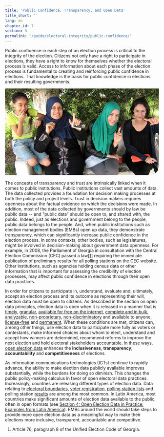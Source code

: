 ```yaml
---
title: 'Public Confidence, Transparency, and Open Data'
title_short: ''
lang: en
chapter_id: 7
section: 3
permalink: '/guide/electoral-integrity/public-confidence/'
---
```


Public confidence in each step of an election process is critical to the integrity of the election. Citizens not only have a right to participate in elections, they have a right to know for themselves whether the electoral process is valid. Access to information about each phase of the election process is fundamental to creating and reinforcing public confidence in elections. That knowledge is the basis for public confidence in elections and their resulting governments.

![NDI Photo, Tunisia election 2014](/assets/images/guide/NDI-Photo-Tunisia-election-2014.jpg)

The concepts of transparency and trust are intrinsically linked when it comes to public institutions. Public institutions collect vast amounts of data. The data collected provides a foundation for decision making processes at both the policy and project levels. Trust in decision makers requires openness about the factual evidence on which the decisions were made. In addition, most of the data collected by governments should by law be public data -- and "public data" should be open to, and shared with, the public. Indeed, just as elections and government belong to the people, public data belongs to the people. And, when public institutions such as election management bodies (EMBs) open up data, they demonstrate transparency, which can significantly increase public confidence in the election process. In some contexts, other bodies, such as legislatures, might be involved in decision-making about government data openness. For example, in 2008, the Parliament of Georgia in consultation with the Central Election Commission (CEC) passed a law[\[1\]](#footnote-1) requiring the immediate publication of preliminary results for all polling stations on the CEC website. Other institutions, such as agencies holding census data or other information that is important for assessing the credibility of election processes, may affect public confidence in elections through their open data practices.

In order for citizens to participate in, understand, evaluate and, ultimately, accept an election process and its outcome as representing their will, election data must be open to citizens. As described in the section on open data principles, election data is open when it is released in a manner that is [timely](/en/guide/principles/timely/), [granular](/en/guide/principles/granular/), [available for free on the internet](/en/guide/principles/available-for-free/), [complete and in bulk](/en/guide/principles/complete-and-in-bulk/), [analyzable](/en/guide/principles/analyzable/), [non-proprietary](/en/guide/principles/non-proprietary/), [non-discriminatory](/en/guide/principles/non-discriminatory/) and available to anyone, [license-free](/en/guide/principles/license-free/) and [permanent](/en/guide/principles/permanently-available/). When these conditions are met, citizens can, among other things, use election data to participate more fully as voters or contestants, make informed choices about whom to elect, understand and accept how winners are determined, recommend reforms to improve the next election and hold electoral stakeholders accountable. In these ways, [open election data](/en/guide/electoral-integrity/) enhances the **inclusiveness**, **transparency**, **accountability** and **competitiveness** of elections.

As information communications technologies (ICTs) continue to rapidly advance, the ability to make election data publicly available improves substantially, while the burdens for doing so diminish. This changes the public policy-making calculus in favor of open electoral data practices. Increasingly, countries are releasing different types of election data. Data relating to [electoral boundaries](/en/guide/key-categories/electoral-boundaries/), [voter registration](/en/guide/key-categories/voter-registration/), [polling station lists](/en/guide/key-categories/polling-stations/) and polling station [results](/en/guide/key-categories/election-results/) are among the most common. In Latin America, most countries make significant amounts of election data available to the public, often in open formats (see [Section 4: Open Election Data in Practice: Examples from Latin America](/en/guide/country-examples/)). EMBs around the world should take steps to provide more open election data as a meaningful way to make their elections more inclusive, transparent, accountable and competitive.

1.  [](#reference-1)Article 76, paragraph 8 of the Unified Election Code of Georgia.
